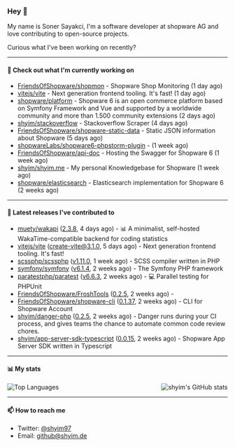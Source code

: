 ### Hey 👋

My name is Soner Sayakci, I'm a software developer at shopware AG and love contributing to open-source projects.

Curious what I've been working on recently?

---

#### 👷 Check out what I'm currently working on

- [FriendsOfShopware/shopmon](https://github.com/FriendsOfShopware/shopmon) - Shopware Shop Monitoring (1 day ago)
- [vitejs/vite](https://github.com/vitejs/vite) - Next generation frontend tooling. It&#39;s fast! (1 day ago)
- [shopware/platform](https://github.com/shopware/platform) - Shopware 6 is an open commerce platform based on Symfony Framework and Vue and supported by a worldwide community and more than 1.500 community extensions (2 days ago)
- [shyim/stackoverflow](https://github.com/shyim/stackoverflow) - Stackoverflow Scraper (4 days ago)
- [FriendsOfShopware/shopware-static-data](https://github.com/FriendsOfShopware/shopware-static-data) - Static JSON information about Shopware (5 days ago)
- [shopwareLabs/shopware6-phpstorm-plugin](https://github.com/shopwareLabs/shopware6-phpstorm-plugin) -  (1 week ago)
- [FriendsOfShopware/api-doc](https://github.com/FriendsOfShopware/api-doc) - Hosting the Swagger for Shopware 6 (1 week ago)
- [shyim/shyim.me](https://github.com/shyim/shyim.me) - My personal Knowledgebase for Shopware (1 week ago)
- [shopware/elasticsearch](https://github.com/shopware/elasticsearch) - Elasticsearch implementation for Shopware 6 (2 weeks ago)

---

#### 🔭 Latest releases I've contributed to

- [muety/wakapi](https://github.com/muety/wakapi) ([2.3.8](https://github.com/muety/wakapi/releases/tag/2.3.8), 4 days ago) - 📊 A minimalist, self-hosted WakaTime-compatible backend for coding statistics
- [vitejs/vite](https://github.com/vitejs/vite) ([create-vite@3.1.0](https://github.com/vitejs/vite/releases/tag/create-vite%403.1.0), 5 days ago) - Next generation frontend tooling. It&#39;s fast!
- [scssphp/scssphp](https://github.com/scssphp/scssphp) ([v1.11.0](https://github.com/scssphp/scssphp/releases/tag/v1.11.0), 1 week ago) - SCSS compiler written in PHP
- [symfony/symfony](https://github.com/symfony/symfony) ([v6.1.4](https://github.com/symfony/symfony/releases/tag/v6.1.4), 2 weeks ago) - The Symfony PHP framework
- [paratestphp/paratest](https://github.com/paratestphp/paratest) ([v6.6.3](https://github.com/paratestphp/paratest/releases/tag/v6.6.3), 2 weeks ago) - :computer: Parallel testing for PHPUnit
- [FriendsOfShopware/FroshTools](https://github.com/FriendsOfShopware/FroshTools) ([0.2.5](https://github.com/FriendsOfShopware/FroshTools/releases/tag/0.2.5), 2 weeks ago) - 
- [FriendsOfShopware/shopware-cli](https://github.com/FriendsOfShopware/shopware-cli) ([0.1.37](https://github.com/FriendsOfShopware/shopware-cli/releases/tag/0.1.37), 2 weeks ago) - CLI for Shopware Account
- [shyim/danger-php](https://github.com/shyim/danger-php) ([0.2.5](https://github.com/shyim/danger-php/releases/tag/0.2.5), 2 weeks ago) - Danger runs during your CI process, and gives teams the chance to automate common code review chores.
- [shyim/app-server-sdk-typescript](https://github.com/shyim/app-server-sdk-typescript) ([0.0.15](https://github.com/shyim/app-server-sdk-typescript/releases/tag/0.0.15), 2 weeks ago) - Shopware App Server SDK written in Typescript

---

#### 📊 My stats

<img align="right" alt="shyim's GitHub stats" src="https://github-readme-stats.vercel.app/api?username=shyim&count_private=1&show_icons=true&" />

![Top Languages](https://github-readme-stats.vercel.app/api/top-langs/?username=shyim)

---

#### 📫 How to reach me

- Twitter: [@shyim97](https://twitter.com/shyim97)
- Email: [github@shyim.de](mailto://github@shyim.de)
